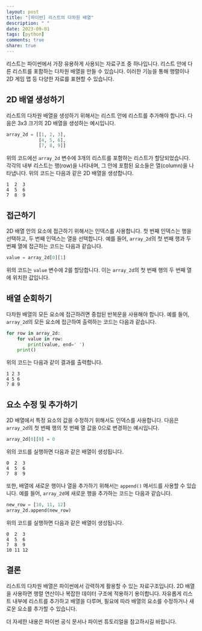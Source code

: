 ```yaml
---
layout: post
title: "[파이썬] 리스트의 다차원 배열"
description: " "
date: 2023-09-01
tags: [python]
comments: true
share: true
---
```


리스트는 파이썬에서 가장 유용하게 사용되는 자료구조 중 하나입니다. 리스트 안에 다른 리스트를 포함하는 다차원 배열을 만들 수 있습니다. 이러한 기능을 통해 행렬이나 2D 게임 맵 등 다양한 자료를 표현할 수 있습니다.

## 2D 배열 생성하기

리스트의 다차원 배열을 생성하기 위해서는 리스트 안에 리스트를 추가해야 합니다. 다음은 3x3 크기의 2D 배열을 생성하는 예시입니다.

```python
array_2d = [[1, 2, 3],
            [4, 5, 6],
            [7, 8, 9]]
```

위의 코드에선 `array_2d` 변수에 3개의 리스트를 포함하는 리스트가 할당되었습니다. 각각의 내부 리스트는 행(row)을 나타내며, 그 안에 포함된 요소들은 열(column)을 나타냅니다. 위의 코드는 다음과 같은 2D 배열을 생성합니다.

```
1  2  3
4  5  6
7  8  9
```

## 접근하기

2D 배열 안의 요소에 접근하기 위해서는 인덱스를 사용합니다. 첫 번째 인덱스는 행을 선택하고, 두 번째 인덱스는 열을 선택합니다. 예를 들어, `array_2d`의 첫 번째 행과 두 번째 열에 접근하는 코드는 다음과 같습니다.

```python
value = array_2d[0][1]
```

위의 코드는 `value` 변수에 2를 할당합니다. 이는 `array_2d`의 첫 번째 행의 두 번째 열에 위치한 값입니다.

## 배열 순회하기

다차원 배열의 모든 요소에 접근하려면 중첩된 반복문을 사용해야 합니다. 예를 들어, `array_2d`의 모든 요소에 접근하여 출력하는 코드는 다음과 같습니다.

```python
for row in array_2d:
    for value in row:
        print(value, end=' ')
    print()
```

위의 코드는 다음과 같이 결과를 출력합니다.

```
1 2 3 
4 5 6 
7 8 9
```

## 요소 수정 및 추가하기

2D 배열에서 특정 요소의 값을 수정하기 위해서도 인덱스를 사용합니다. 다음은 `array_2d`의 첫 번째 행의 첫 번째 열 값을 0으로 변경하는 예시입니다.

```python
array_2d[0][0] = 0
```

위의 코드를 실행하면 다음과 같은 배열이 생성됩니다.

```
0  2  3
4  5  6
7  8  9
```

또한, 배열에 새로운 행이나 열을 추가하기 위해서는 `append()` 메서드를 사용할 수 있습니다. 예를 들어, `array_2d`에 새로운 행을 추가하는 코드는 다음과 같습니다.

```python
new_row = [10, 11, 12]
array_2d.append(new_row)
```

위의 코드를 실행하면 다음과 같은 배열이 생성됩니다.

```
0  2  3
4  5  6
7  8  9
10 11 12
```

## 결론

리스트의 다차원 배열은 파이썬에서 강력하게 활용할 수 있는 자료구조입니다. 2D 배열을 사용하면 행렬 연산이나 복잡한 데이터 구조에 적용하기 용이합니다. 자유롭게 리스트 내부에 리스트를 추가하고 배열을 다루며, 필요에 따라 배열의 요소를 수정하거나 새로운 요소를 추가할 수 있습니다.

더 자세한 내용은 파이썬 공식 문서나 파이썬 튜토리얼을 참고하시길 바랍니다.